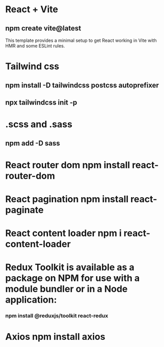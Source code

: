 # React + Vite
## npm create vite@latest 
This template provides a minimal setup to get React working in Vite with HMR and some ESLint rules.


# Tailwind css 
## npm install -D tailwindcss postcss autoprefixer
## npx tailwindcss init -p

# .scss and .sass
## npm add -D sass

# React router dom npm install react-router-dom

# React pagination npm install react-paginate

# React content loader npm i react-content-loader

# Redux Toolkit is available as a package on NPM for use with a module bundler or in a Node application:
### npm install @reduxjs/toolkit react-redux

# Axios npm install axios
